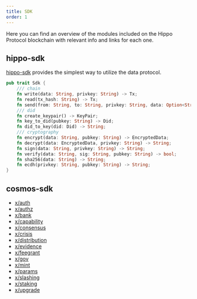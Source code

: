 ```yaml
---
title: SDK
order: 1
---
```


Here you can find an overview of the modules included on the Hippo Protocol blockchain with relevant info and
links for each one.

## hippo-sdk

[hippo-sdk](https://github.com/hippocrat-dao/hippo-protocol/tree/main/sdk/core) provides the simplest way to utilize the data protocol.

```rust
pub trait Sdk {
    /// chain
    fn write(data: String, privkey: String) -> Tx;
    fn read(tx_hash: String) -> Tx;
    fn send(from: String, to: String, privkey: String, data: Option<String>) -> Tx;
    /// did
    fn create_keypair() -> KeyPair;
    fn key_to_did(pubkey: String) -> Did;
    fn did_to_key(did: Did) -> String;
    /// cryptography
    fn encrypt(data: String, pubkey: String) -> EncryptedData;
    fn decrypt(data: EncryptedData, privkey: String) -> String;
    fn sign(data: String, privkey: String) -> String;
    fn verify(data: String, sig: String, pubkey: String) -> bool;
    fn sha256(data: String) -> String;
    fn ecdh(privkey: String, pubkey: String) -> String;
}
```

## cosmos-sdk

- [x/auth](https://docs.cosmos.network/v0.47/build/modules/auth)
- [x/authz](https://docs.cosmos.network/v0.47/build/modules/authz)
- [x/bank](https://docs.cosmos.network/v0.47/build/modules/bank)
- [x/capability](https://docs.cosmos.network/v0.47/build/modules/capability)
- [x/consensus](https://docs.cosmos.network/v0.47/build/modules/consensus)
- [x/crisis](https://docs.cosmos.network/v0.47/build/modules/crisis)
- [x/distribution](https://docs.cosmos.network/v0.47/build/modules/distribution)
- [x/evidence](https://docs.cosmos.network/v0.47/build/modules/evidence)
- [x/feegrant](https://docs.cosmos.network/v0.47/build/modules/feegrant)
- [x/gov](https://docs.cosmos.network/v0.47/build/modules/gov)
- [x/mint](https://docs.cosmos.network/v0.47/build/modules/mint)
- [x/params](https://docs.cosmos.network/v0.47/build/modules/params)
- [x/slashing](https://docs.cosmos.network/v0.47/build/modules/slashing)
- [x/staking](https://docs.cosmos.network/v0.47/build/modules/staking)
- [x/upgrade](https://docs.cosmos.network/v0.47/build/modules/upgrade)

